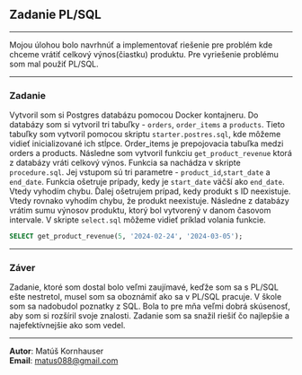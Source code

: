 ## Zadanie PL/SQL
__________
Mojou úlohou bolo navrhnúť a implementovať riešenie pre problém kde chceme vrátiť celkový výnos(čiastku) produktu.
Pre vyriešenie problému som mal použiť PL/SQL. 
__________
### Zadanie
Vytvoril som si Postgres databázu pomocou Docker kontajneru. Do databázy som si vytvoril tri tabuľky - `orders`, 
`order_items` a `products`. Tieto tabuľky som vytvoril pomocou skriptu `starter.postres.sql`, kde môžeme vidieť 
inicializované ich stĺpce. Order_items je prepojovacia tabuľka medzi 
orders a products. Následne som vytvoril funkciu `get_product_revenue` ktorá z databázy vráti celkový výnos. Funkcia
sa nachádza v skripte `procedure.sql`.
Jej vstupom sú tri parametre - `product_id`,`start_date` a `end_date`. Funkcia ošetruje prípady, 
kedy je `start_date` väčší ako `end_date`. Vtedy vyhodím chybu. Ďalej ošetrujem prípad, kedy produkt s ID neexistuje. 
Vtedy rovnako vyhodím chybu, že produkt neexistuje. Následne z databázy vrátim sumu výnosov produktu, ktorý bol vytvorený
v danom časovom intervale. V skripte `select.sql` môžeme vidieť príklad volania funkcie. 
```sql
SELECT get_product_revenue(5, '2024-02-24', '2024-03-05');
```
__________
### Záver
Zadanie, ktoré som dostal bolo veľmi zaujímavé, keďže som sa s PL/SQL ešte nestretol, musel som sa oboznámiť ako sa v 
PL/SQL pracuje. V škole som sa nadobudol poznatky z SQL. Bola to pre mňa veľmi dobrá skúsenosť, aby som si 
rozšíril svoje znalosti. Zadanie som sa snažil riešiť čo najlepšie a najefektívnejšie ako som vedel. 
__________
**Autor**: Matúš Kornhauser <br/>
**Email**: matus088@gmail.com
